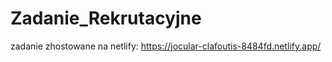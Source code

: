 # Zadanie_Rekrutacyjne 
zadanie zhostowane na netlify: https://jocular-clafoutis-8484fd.netlify.app/
